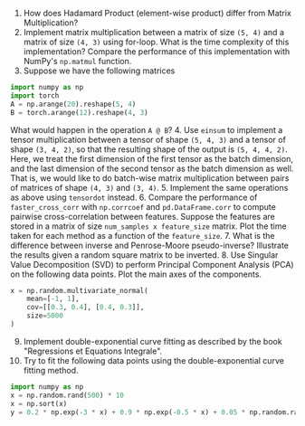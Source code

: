 1. How does Hadamard Product (element-wise product) differ from Matrix Multiplication?
2. Implement matrix multiplication between a matrix of size `(5, 4)` and a matrix of size `(4, 3)` using for-loop. What is the time complexity of this implementation? Compare the performance of this implementation with NumPy's `np.matmul` function.
3. Suppose we have the following matrices

```python
import numpy as np
import torch
A = np.arange(20).reshape(5, 4)
B = torch.arange(12).reshape(4, 3)
```

What would happen in the operation `A @ B`?
4. Use `einsum` to implement a tensor multiplication between a tensor of shape `(5, 4, 3)` and a tensor of shape `(3, 4, 2)`, so that the resulting shape of the output is `(5, 4, 4, 2)`. Here, we treat the first dimension of the first tensor as the batch dimension, and the last dimension of the second tensor as the batch dimension as well. That is, we would like to do batch-wise matrix multiplication between pairs of matrices of shape `(4, 3)` and `(3, 4)`.
5. Implement the same operations as above using `tensordot` instead.
6. Compare the performance of `faster_cross_corr` with `np.corrcoef` and `pd.DataFrame.corr` to compute pairwise cross-correlation between features. Suppose the features are stored in a matrix of size `num_samples x feature_size` matrix. Plot the time taken for each method as a function of the `feature_size`.
7. What is the difference between inverse and Penrose-Moore pseudo-inverse? Illustrate the results given a random square matrix to be inverted.
8. Use Singular Value Decomposition (SVD) to perform Principal Component Analysis (PCA) on the following data points. Plot the main axes of the components.

```python
x = np.random.multivariate_normal(
    mean=[-1, 1], 
    cov=[[0.3, 0.4], [0.4, 0.3]], 
    size=5000
)
```

9. Implement double-exponential curve fitting as described by the book "Regressions et Equations Integrale".
10. Try to fit the following data points using the double-exponential curve fitting method.

```python
import numpy as np
x = np.random.rand(500) * 10
x = np.sort(x)
y = 0.2 * np.exp(-3 * x) + 0.9 * np.exp(-0.5 * x) + 0.05 * np.random.randn(500)
```